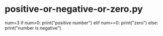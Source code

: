 # positive-or-negative-or-zero.py
num=3
if num>0:
print("positive number")
elif num==0:
print("zero")
else:
print("number is negative")
